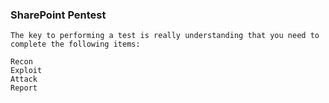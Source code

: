### SharePoint  Pentest
```
The key to performing a test is really understanding that you need to complete the following items:

Recon
Exploit
Attack
Report

```
